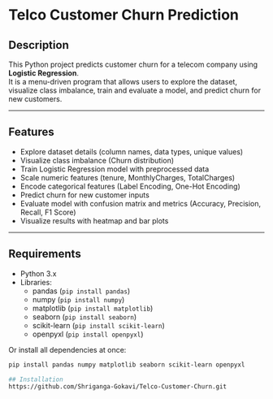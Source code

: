 # Telco Customer Churn Prediction

## Description
This Python project predicts customer churn for a telecom company using **Logistic Regression**.  
It is a menu-driven program that allows users to explore the dataset, visualize class imbalance, train and evaluate a model, and predict churn for new customers.  

---

## Features
- Explore dataset details (column names, data types, unique values)  
- Visualize class imbalance (Churn distribution)  
- Train Logistic Regression model with preprocessed data  
- Scale numeric features (tenure, MonthlyCharges, TotalCharges)  
- Encode categorical features (Label Encoding, One-Hot Encoding)  
- Predict churn for new customer inputs  
- Evaluate model with confusion matrix and metrics (Accuracy, Precision, Recall, F1 Score)  
- Visualize results with heatmap and bar plots  

---

## Requirements
- Python 3.x  
- Libraries:
  - pandas (`pip install pandas`)  
  - numpy (`pip install numpy`)  
  - matplotlib (`pip install matplotlib`)  
  - seaborn (`pip install seaborn`)  
  - scikit-learn (`pip install scikit-learn`)  
  - openpyxl (`pip install openpyxl`)  

Or install all dependencies at once:

```bash
pip install pandas numpy matplotlib seaborn scikit-learn openpyxl

## Installation
https://github.com/Shriganga-Gokavi/Telco-Customer-Churn.git




